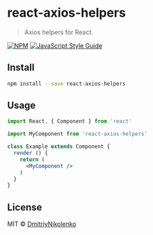# react-axios-helpers

> Axios helpers for React.

[![NPM](https://img.shields.io/npm/v/react-axios-helpers.svg)](https://www.npmjs.com/package/react-axios-helpers) [![JavaScript Style Guide](https://img.shields.io/badge/code_style-standard-brightgreen.svg)](https://standardjs.com)

## Install

```bash
npm install --save react-axios-helpers
```

## Usage

```jsx
import React, { Component } from 'react'

import MyComponent from 'react-axios-helpers'

class Example extends Component {
  render () {
    return (
      <MyComponent />
    )
  }
}
```

## License

MIT © [DmitriyNikolenko](https://github.com/DmitriyNikolenko)
